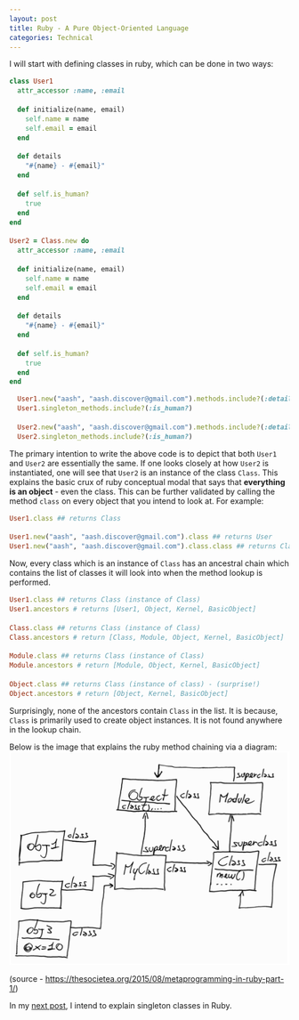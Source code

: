 ```yaml
---
layout: post
title: Ruby - A Pure Object-Oriented Language
categories: Technical
---
```


I will start with defining classes in ruby, which can be done in two ways:

```ruby
class User1
  attr_accessor :name, :email
  
  def initialize(name, email)
    self.name = name
    self.email = email
  end
  
  def details
    "#{name} - #{email}"
  end
  
  def self.is_human?
    true
  end
end

User2 = Class.new do
  attr_accessor :name, :email
  
  def initialize(name, email)
    self.name = name
    self.email = email
  end
  
  def details
    "#{name} - #{email}"
  end
  
  def self.is_human?
    true
  end
end
```

```ruby
  User1.new("aash", "aash.discover@gmail.com").methods.include?(:details)
  User1.singleton_methods.include?(:is_human?)
  
  User2.new("aash", "aash.discover@gmail.com").methods.include?(:details)
  User2.singleton_methods.include?(:is_human?)
```

The primary intention to write the above code is to depict that both `User1` and `User2` are essentially the same. If one looks closely at how `User2` is instantiated, one will see that `User2` is an instance of the class `Class`. This explains the basic crux of ruby conceptual modal that says that **everything is an object** - even the class. This can be further validated by calling the method `class` on every object that you intend to look at. For example:

```ruby
User1.class ## returns Class

User1.new("aash", "aash.discover@gmail.com").class ## returns User
User1.new("aash", "aash.discover@gmail.com").class.class ## returns Class
```

Now, every class which is an instance of `Class` has an ancestral chain which contains the list of classes it will look into when the method lookup is performed. 

```ruby
User1.class ## returns Class (instance of Class)
User1.ancestors # returns [User1, Object, Kernel, BasicObject]
 
Class.class ## returns Class (instance of Class)
Class.ancestors # return [Class, Module, Object, Kernel, BasicObject]

Module.class ## returns Class (instance of Class)
Module.ancestors # return [Module, Object, Kernel, BasicObject]

Object.class ## returns Class (instance of class) - (surprise!)
Object.ancestors # return [Object, Kernel, BasicObject]
```

Surprisingly, none of the ancestors contain `Class` in the list. It is because, `Class` is primarily used to create object instances. It is not found anywhere in the lookup chain. 

Below is the image that explains the ruby method chaining via a diagram:
![Ruby Object Model](/images/ruby_object_model.png)

(source - https://thesocietea.org/2015/08/metaprogramming-in-ruby-part-1/)

In my [next post](2015-09-18-Singleton-Classes-Ruby), I intend to explain singleton classes in Ruby.